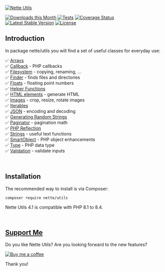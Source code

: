[![Nette Utils](https://github.com/nette/utils/assets/194960/c33fdb74-0652-4cad-ac6e-c1ce0d29e32a)](https://doc.nette.org/en/utils)

[![Downloads this Month](https://img.shields.io/packagist/dm/nette/utils.svg)](https://packagist.org/packages/nette/utils)
[![Tests](https://github.com/nette/utils/workflows/Tests/badge.svg?branch=master)](https://github.com/nette/utils/actions)
[![Coverage Status](https://coveralls.io/repos/github/nette/utils/badge.svg?branch=master)](https://coveralls.io/github/nette/utils?branch=master)
[![Latest Stable Version](https://poser.pugx.org/nette/utils/v/stable)](https://github.com/nette/utils/releases)
[![License](https://img.shields.io/badge/license-New%20BSD-blue.svg)](https://github.com/nette/utils/blob/master/license.md)


Introduction
------------

In package nette/utils you will find a set of useful classes for everyday use:

✅ [Arrays](https://doc.nette.org/utils/arrays)<br>
✅ [Callback](https://doc.nette.org/utils/callback) - PHP callbacks<br>
✅ [Filesystem](https://doc.nette.org/utils/filesystem) - copying, renaming, …<br>
✅ [Finder](https://doc.nette.org/utils/finder) - finds files and directories<br>
✅ [Floats](https://doc.nette.org/utils/floats) - floating point numbers<br>
✅ [Helper Functions](https://doc.nette.org/utils/helpers)<br>
✅ [HTML elements](https://doc.nette.org/utils/html-elements) - generate HTML<br>
✅ [Images](https://doc.nette.org/utils/images) - crop, resize, rotate images<br>
✅ [Iterables](https://doc.nette.org/utils/iterables) <br>
✅ [JSON](https://doc.nette.org/utils/json) - encoding and decoding<br>
✅ [Generating Random Strings](https://doc.nette.org/utils/random)<br>
✅ [Paginator](https://doc.nette.org/utils/paginator) - pagination math<br>
✅ [PHP Reflection](https://doc.nette.org/utils/reflection)<br>
✅ [Strings](https://doc.nette.org/utils/strings) - useful text functions<br>
✅ [SmartObject](https://doc.nette.org/utils/smartobject) - PHP object enhancements<br>
✅ [Type](https://doc.nette.org/utils/type) - PHP data type<br>
✅ [Validation](https://doc.nette.org/utils/validators) - validate inputs<br>

 <!---->

Installation
------------

The recommended way to install is via Composer:

```
composer require nette/utils
```

Nette Utils 4.1 is compatible with PHP 8.1 to 8.4.

 <!---->

[Support Me](https://github.com/sponsors/dg)
--------------------------------------------

Do you like Nette Utils? Are you looking forward to the new features?

[![Buy me a coffee](https://files.nette.org/icons/donation-3.svg)](https://github.com/sponsors/dg)

Thank you!
